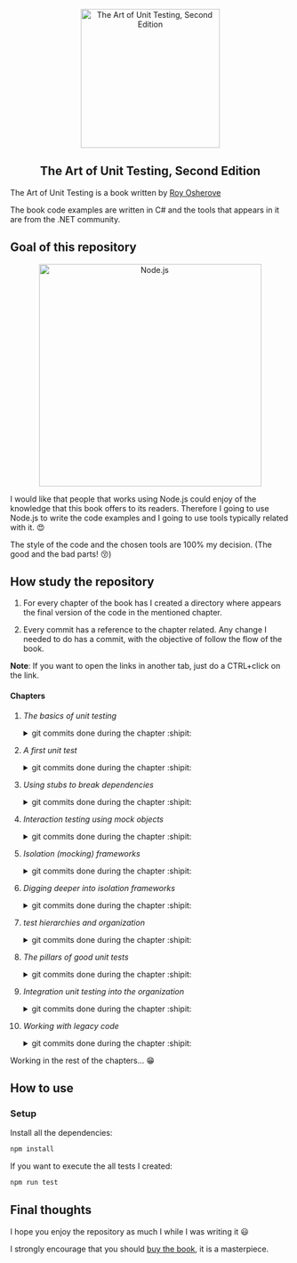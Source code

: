 <p align="center">
  <a href="https://www.manning.com/books/the-art-of-unit-testing-second-edition">
    <img alt="The Art of Unit Testing, Second Edition" src="https://images.manning.com/720/960/resize/book/8/a491280-9705-427a-bfac-907b7a8129c7/osherove2.png" width="250" />
  </a>
</p>
<h2 align="center">
 The Art of Unit Testing, Second Edition <br>
</h2>

The Art of Unit Testing is a book written by [Roy Osherove](http://osherove.com/)

The book code examples are written in C# and the tools that appears in it are from the .NET community.

## Goal of this repository

<p align="center">
  <a href="https://nodejs.org/">
    <img
      alt="Node.js"
      src="https://nodejs.org/static/images/logo-light.svg"
      width="400"
    />
  </a>
</p>

I would like that people that works using Node.js could enjoy of the knowledge that this book offers to its readers. Therefore I going to use Node.js to write the code examples and I going to use tools typically related with it. :heart_eyes:

The style of the code and the chosen tools are 100% my decision. (The good and the bad parts! :kissing_closed_eyes:)

## How study the repository

1. For every chapter of the book has I created a directory
   where appears the final version of the code in the mentioned chapter.

2. Every commit has a reference to the chapter related. Any change I needed to do has a commit, with the objective of follow the flow of the book.

**Note**: If you want to open the links in another tab, just do a CTRL+click on the link.

#### Chapters

1.  _The basics of unit testing_

    <details><summary>git commits done during the chapter :shipit:</summary>
     <p>
      - <a href="https://github.com/devcorpio/the-art-of-unit-testing/commit/8668ed2">Initial commit</a><br>
      - <a href="https://github.com/devcorpio/the-art-of-unit-testing/commit/254cba7">In order to commit formatted code I installed prettier, pretty-quick and husky</a><br>
      - <a href="https://github.com/devcorpio/the-art-of-unit-testing/commit/1ede197">update README</a><br>
      - <a href="https://github.com/devcorpio/the-art-of-unit-testing/commit/a03a1c4">preparing the simpleParser example, creating InvalidOperation custom error</a><br>
      - <a href="https://github.com/devcorpio/the-art-of-unit-testing/commit/43b2582">creating simpleParser example</a><br>
      - <a href="https://github.com/devcorpio/the-art-of-unit-testing/commit/7a5e84a">creating a test manually to do basic tests to simpleParser, I'm not using unit testing frameworks, yet</a>
     </p>
    </details>

2.  _A first unit test_

    <details><summary>git commits done during the chapter :shipit:</summary>
     <p>
      - <a href="https://github.com/devcorpio/the-art-of-unit-testing/commit/fc4c419">starting LogAn, the project that we are going to use in the next chapters</a><br>
      - <a href="https://github.com/devcorpio/the-art-of-unit-testing/commit/89c24d4">install jest</a><br>
      - <a href="https://github.com/devcorpio/the-art-of-unit-testing/commit/2e2bb78">renaming homemade test of the chapter 01 to avoid conflicts with jest</a><br>
      - <a href="https://github.com/devcorpio/the-art-of-unit-testing/commit/6caedc8">creating logAnalyzer and its test, that show us that the SUT have a bug</a><br>
      - <a href="https://github.com/devcorpio/the-art-of-unit-testing/commit/0f54abd">fix isValidLogFileName in order to fix the test</a><br>
      - <a href="https://github.com/devcorpio/the-art-of-unit-testing/commit/6d01b7b">adding two more tests, one of them intetionally fails</a><br>
      - <a href="https://github.com/devcorpio/the-art-of-unit-testing/commit/5242ee2">fix in isValidLogFilename to fix the test</a><br>
      - <a href="https://github.com/devcorpio/the-art-of-unit-testing/commit/aaa3ecf">refactoring the code of thest using the parameterized tests technique</a><br>
      - <a href="https://github.com/devcorpio/the-art-of-unit-testing/commit/bb97e1e">adding setup to the test</a><br>
      - <a href="https://github.com/devcorpio/the-art-of-unit-testing/commit/279aacc">returns error if the filename is empty</a><br>
      - <a href="https://github.com/devcorpio/the-art-of-unit-testing/commit/7e50568">add test that assert that the error is thrown</a><br>
      - <a href="https://github.com/devcorpio/the-art-of-unit-testing/commit/0900685">adding state logAnalyzer</a><br>
      - <a href="https://github.com/devcorpio/the-art-of-unit-testing/commit/8d21eb8">first state-based test for logAnalyzer</a><br>
      - <a href="https://github.com/devcorpio/the-art-of-unit-testing/commit/9b319ea">add a inmemory calculator to continuing trying state-based testing</a><br>
      - <a href="https://github.com/devcorpio/the-art-of-unit-testing/commit/6ecfd55">add a memory calculator in order to test it with state-based testing</a><br>
      - <a href="https://github.com/devcorpio/the-art-of-unit-testing/commit/232a8ae">update readme</a><br>
      - <a href="https://github.com/devcorpio/the-art-of-unit-testing/commit/09e19e4">remove .vscode from repository</a><br>
     </p>
    </details>

3.  _Using stubs to break dependencies_

    <details><summary>git commits done during the chapter :shipit:</summary>
     <p>
      - <a href="https://github.com/devcorpio/the-art-of-unit-testing/commit/b23053f">copy code from chapter 02 to the chapter 03 folder in order to continue with the book</a><br>
      - <a href="https://github.com/devcorpio/the-art-of-unit-testing/commit/e57c8f1">install @types/node, with that, I can work with types and node.js modules without vscode warnings</a><br>
      - <a href="https://github.com/devcorpio/the-art-of-unit-testing/commit/95768cf">check the validity of the file extension in a disk file, that creates an external dependency, unit tests are broken</a><br>
      - <a href="https://github.com/devcorpio/the-art-of-unit-testing/commit/42afa86">fixing logAnalyzer tests, right now they are integration tests and not unit tests, meh</a><br>
      - <a href="https://github.com/devcorpio/the-art-of-unit-testing/commit/8c0bb71">extracting a factory function that touches the filesystem and calling it</a><br>
      - <a href="https://github.com/devcorpio/the-art-of-unit-testing/commit/bdce009">creating a fake extension manager, the name of a fake is because we can use it as a stub or a mock, depending of the test.</a><br>
      - <a href="https://github.com/devcorpio/the-art-of-unit-testing/commit/2c44a3a">create a new fake that is ready to be configurable to use in test</a><br>
      - <a href="https://github.com/devcorpio/the-art-of-unit-testing/commit/0c83251">fixing alwaysValidFakeExtensionManager, I didn't create the function return</a><br>
      - <a href="https://github.com/devcorpio/the-art-of-unit-testing/commit/108928e">I created a seam in logAnalyzer, that seam enable the possibility of inject the dependency while are calling the function</a><br>
      - <a href="https://github.com/devcorpio/the-art-of-unit-testing/commit/0dac764">using the fakeManagerExtension to fix the failed test from the previous commit</a><br>
      - <a href="https://github.com/devcorpio/the-art-of-unit-testing/commit/3ea220e">creating a extension manager factory that allows to set the extension manager to return before execute it, the default manager it returns is fileExtensionManager</a><br>
      - <a href="https://github.com/devcorpio/the-art-of-unit-testing/commit/ceb8d02">using extensionManagerFactory I created an integration test, because the test is making use of a external dependency, the filesystem</a><br>
      - <a href="https://github.com/devcorpio/the-art-of-unit-testing/commit/baecfdc">using extensionManagerFactory I created an unit test, because the test is making use of a fake extension manager, therefore I'm not using the filesystem that is an external dependency</a><br>
      - <a href="https://github.com/devcorpio/the-art-of-unit-testing/commit/02cbb5b">I have changed the isValid method from the fakes to return a promise instead of a boolean</a><br>
      - <a href="https://github.com/devcorpio/the-art-of-unit-testing/commit/3847482">In order to use the technique Extract and Override I needed to create a new file using logAnalyzer as a class and create a virtual method</a><br>
      - <a href="https://github.com/devcorpio/the-art-of-unit-testing/commit/3d89553">testing the the new class using the technique Extract and Override</a><br>
     </p>
    </details>

4.  _Interaction testing using mock objects_

    <details><summary>git commits done during the chapter :shipit:</summary>
     <p>
      - <a href="https://github.com/devcorpio/the-art-of-unit-testing/commit/36ad452">copy code from chapter 03 to the chapter 04 folder in order to continue with the book</a><br>
      - <a href="https://github.com/devcorpio/the-art-of-unit-testing/commit/e8caed0">organizing a bit more the files to improve the 'first glance' effect of LogAn folder</a><br>
      - <a href="https://github.com/devcorpio/the-art-of-unit-testing/commit/a74aebb">create a new object that fake a call to a web service</a><br>
      - <a href="https://github.com/devcorpio/the-art-of-unit-testing/commit/ae67788">create a basic webservice in order to create an example that I want to create from the book</a><br>
      - <a href="https://github.com/devcorpio/the-art-of-unit-testing/commit/8b1bdd8">adding a parameter that allows to pass an object webService to logAnalyzer</a><br>
      - <a href="https://github.com/devcorpio/the-art-of-unit-testing/commit/c51ced2">creating the real webService connector</a><br>
      - <a href="https://github.com/devcorpio/the-art-of-unit-testing/commit/3fb65ab">fixing fakeWebService, create getter and return both object with the two functions</a><br>
      - <a href="https://github.com/devcorpio/the-art-of-unit-testing/commit/107ca34">create a unit test that use fakeWebService as a mock</a><br>
      - <a href="https://github.com/devcorpio/the-art-of-unit-testing/commit/4da9ca7">adding another fake named emailService, and create a new test where the webService is used as stub and the emailService as a mock</a><br>
     </p>
    </details>

5.  _Isolation (mocking) frameworks_

    <details><summary>git commits done during the chapter :shipit:</summary>
     <p>
      - <a href="https://github.com/devcorpio/the-art-of-unit-testing/commit/adc1345">copy logAnalyzer.js, errors and fakes from the folder of chapter 04 in order to continue with the book</a><br>
      - <a href="https://github.com/devcorpio/the-art-of-unit-testing/commit/e1a095c">creating a test that use a fake handwritten</a><br>
      - <a href="https://github.com/devcorpio/the-art-of-unit-testing/commit/0223c9f">instead of use a handwriting fake I create it using jest mocking module!</a><br>
      - <a href="https://github.com/devcorpio/the-art-of-unit-testing/commit/1dcf09b">check that the logError method is called with the expected error message using jest mocking system functions</a><br>
     </p>
    </details>

6.  _Digging deeper into isolation frameworks_

    <details><summary>git commits done during the chapter :shipit:</summary>
     <p>
        No commits here, this chapter go deep in the explanation about isolation frameworks, interesting concepts! :grin:
     </p>
    </details>

7.  _test hierarchies and organization_

    <details><summary>git commits done during the chapter :shipit:</summary>
     <p>
      - <a href="https://github.com/devcorpio/the-art-of-unit-testing/commit/2fc73fd">initial code to create a test api for the application, the name of the first strategy is abstract test infrastructure class pattern</a><br>
      - <a href="https://github.com/devcorpio/the-art-of-unit-testing/commit/df26d6d">refactored solution based in abstract test infrastructure class pattern</a><br>

    -   Also Wonderful explanations about concepts as:

        1. Focus in the importance of separation of unit tests and integration tests.
        2. Separate them by speed: slows, fasts, etc
        3. Create nightly builds, CI builds, etc
        4. More and more :grin: if you want to know all, [buy the book](https://www.amazon.com/Art-Unit-Testing-examples/dp/1617290890)

     </p>
    </details>

8.  _The pillars of good unit tests_

    <details><summary>git commits done during the chapter :shipit:</summary>
     <p>
      - No commits here, in this chapter Roy speaks deeply about:

         1. Writing trustworthy tests
         2. Writing maintainable tests
         3. Writing readable tests
         4. Exploring naming conventions for unit tests.

    <br>
    Thanks to the content of this chapter I have said to myself many times "aha", this chapter by itself triggers a message,and the message is: "buy the book!" :grin: I enjoyed a lot this chapter.

     </p>
    </details>

9.  _Integration unit testing into the organization_

    <details><summary>git commits done during the chapter :shipit:</summary>
     <p>
      - No commits here, wonderful chapter!, this book is a drug for me(a good drug!) :smile:
     </p>
    </details>

10. _Working with legacy code_


    <details><summary>git commits done during the chapter :shipit:</summary>
     <p>
      - No commits here, several amazing concepts! :smile: :smile:
     </p>
    </details>

Working in the rest of the chapters... :grin:

## How to use

### Setup

Install all the dependencies:

```bash
npm install
```

If you want to execute the all tests I created:

```bash
npm run test
```

## Final thoughts

I hope you enjoy the repository as much I while I was writing it :smiley:

I strongly encourage that you should [buy the book](https://www.amazon.com/Art-Unit-Testing-examples/dp/1617290890), it is a masterpiece.
